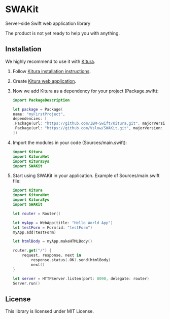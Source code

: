# SWAKit
Server-side Swift web application library

The product is not yet ready to help you with anything.

## Installation

We highly recommend to use it with [Kitura](https://github.com/IBM-Swift/Kitura).

1. Follow [Kitura installation instructions](https://github.com/IBM-Swift/Kitura#swift-version).
2. Create [Kitura web application](https://github.com/IBM-Swift/Kitura#developing-kitura-applications).
3. Now we add Kitura as a dependency for your project (Package.swift):
    
    ```swift
    import PackageDescription

    let package = Package(
    name: "myFirstProject",
    dependencies: [
    .Package(url: "https://github.com/IBM-Swift/Kitura.git", majorVersion: 0, minor: 13)
    .Package(url: "https://github.com/Vslow/SWAKit.git", majorVersion: 0, minor: 0)
    ])
    ```
4. Import the modules in your code (Sources/main.swift):
    
    ```swift
    import Kitura
    import KituraNet
    import KituraSys
    import SWAKit
    ```
5. Start using SWAKit in your application. Example of Sources/main.swift file:

    ```swift
    import Kitura
    import KituraNet
    import KituraSys
    import SWAKit

    let router = Router()

    let myApp = WebApp(title: "Hello World App")
    let testForm = Form(id: "testForm")
    myApp.add(testForm)

    let htmlBody = myApp.makeHTMLBody()

    router.get("/") {
        request, response, next in
            response.status(.OK).send(htmlBody)
            next()
    }

    let server = HTTPServer.listen(port: 8090, delegate: router)
    Server.run()
    ```

## License

This library is licensed under MIT License.
